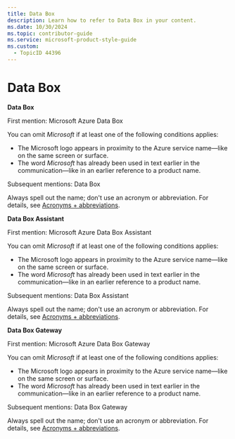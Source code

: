 ```yaml
---
title: Data Box
description: Learn how to refer to Data Box in your content.
ms.date: 10/30/2024
ms.topic: contributor-guide
ms.service: microsoft-product-style-guide
ms.custom:
  - TopicID 44396
---
```



# Data Box

**Data Box**

First mention: Microsoft Azure Data Box

You can omit *Microsoft* if at least one of the following conditions applies:

- The Microsoft logo appears in proximity to the Azure service name—like on the same screen or surface.
- The word *Microsoft* has already been used in text earlier in the communication—like in an earlier reference to a product name.

Subsequent mentions: Data Box

Always spell out the name; don't use an acronym or abbreviation. For details, see [Acronyms + abbreviations](~\acronyms-and-abbreviations.md).

**Data Box Assistant**

First mention: Microsoft Azure Data Box Assistant

You can omit *Microsoft* if at least one of the following conditions applies:

- The Microsoft logo appears in proximity to the Azure service name—like on the same screen or surface.
- The word *Microsoft* has already been used in text earlier in the communication—like in an earlier reference to a product name.

Subsequent mentions: Data Box Assistant

Always spell out the name; don't use an acronym or abbreviation. For details, see [Acronyms + abbreviations](~\acronyms-and-abbreviations.md).

**Data Box Gateway**

First mention: Microsoft Azure Data Box Gateway

You can omit *Microsoft* if at least one of the following conditions applies:

- The Microsoft logo appears in proximity to the Azure service name—like on the same screen or surface.
- The word *Microsoft* has already been used in text earlier in the communication—like in an earlier reference to a product name.

Subsequent mentions: Data Box Gateway

Always spell out the name; don't use an acronym or abbreviation. For details, see [Acronyms + abbreviations](~\acronyms-and-abbreviations.md).

